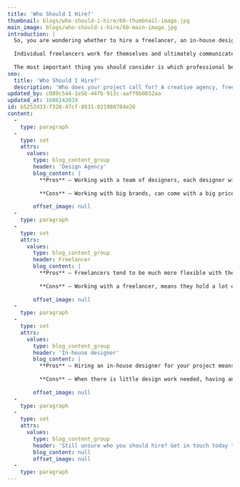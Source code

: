 ```yaml
---
title: 'Who Should I Hire?'
thumbnail: blogs/who-should-i-hire/60-thumbnail-image.jpg
main_image: blogs/who-should-i-hire/60-main-image.jpg
introduction: |
  So, you are wondering whether to hire a freelancer, an in-house designer or work with a creative agency. Let us clear up the confusion a little for you with some information of the roles each choice holds with the pros and cons of working with them.
  
  Individual freelancers work for themselves and ultimately communicate directly with their clients, sometimes working from home or hot-desking in an office/studio space. An in-house designer is an employee of your company that will design solely for you based on the brand guidelines. A creative agency is a team of designers with specialists in certain areas, either being web developer, animation, branding etc.
  
  The most important thing you should consider is which professional best suits your project and your needs from the process. To help you decide, let’s discuss the pros and cons of working with each.
seo:
  title: 'Who Should I Hire?'
  description: 'Who does your project call for? A creative agency, freelancer or In-house designer. Get in touch today to speak to our team in help deciding on 01253 297900.'
updated_by: c080c544-1e5b-44fb-913c-aaff9b0032aa
updated_at: 1606142019
id: b5252d33-f328-47cf-8931-021980704e26
content:
  -
    type: paragraph
  -
    type: set
    attrs:
      values:
        type: blog_content_group
        header: 'Design Agency'
        blog_content: |
          **Pros** – Working with a team of designers, each designer will hold an expertise in an area of design creating a collaborative method of working. This means whatever your project consists of, you will have the best designer working on the project.  This collaborative effort will make sure each element of your project is executed to perfection. If your main designer should fall ill, someone else will be there to pick up the work and make sure the deadline is met. Design agencies hold a wide range of projects in their portfolio and clients they work with, creating a partnership with them and their great reputation can be a positive impact on your brands by association.
          
          **Cons** – Working with big brands, can come with a big price tag. For smaller short projects or start up brands with little budget, it may not be cost effective to work with a design agency. Communication lines are subject to their opening times within the studio, the person you talk to may not be the designer working on your project.
          
        offset_image: null
  -
    type: paragraph
  -
    type: set
    attrs:
      values:
        type: blog_content_group
        header: Freelancer
        blog_content: |
          **Pros** – Freelancers tend to be much more flexible with their working hours to complete projects. With no overheads such as other employees or costs of running a studio, prices reflect this compared to expense of large design agencies. You can guarantee the person you talk to about your project requirements or changes will be the designer to put these in place.
          
          **Cons** – Working with a freelancer, means they hold a lot of responsibility if anything should happen to your designer it can compromise the project.
          
        offset_image: null
  -
    type: paragraph
  -
    type: set
    attrs:
      values:
        type: blog_content_group
        header: 'In-house designer'
        blog_content: |
          **Pros** – Hiring an in-house designer for your project means they will understand the brands guidelines and its future goals on a much more deeper level of knowledge. Having a designer working solely on your projects in the office will give the advantage of having an open line of communication at all times. This can become more efficient when wanting to make changes and checking on the progress or reviewing your project.
          
          **Cons** – When there is little design work needed, having an in-house designer as an employee can become an unnecessary expense for the business.
          
        offset_image: null
  -
    type: paragraph
  -
    type: set
    attrs:
      values:
        type: blog_content_group
        header: 'Still unsure who you should hire? Get in touch today to speak to our team about your project and working with us.'
        blog_content: null
        offset_image: null
  -
    type: paragraph
---
```

